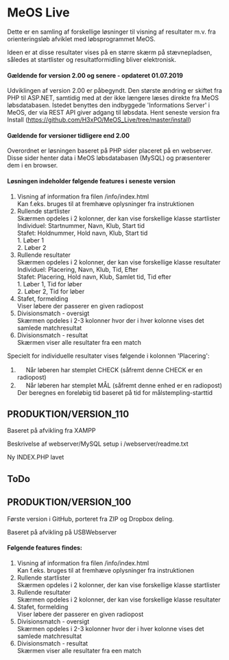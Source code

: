 # MeOS Live

Dette er en samling af forskellige løsninger til visning af resultater m.v.
fra orienteringsløb afviklet med løbsprogrammet MeOS.

Ideen er at disse resultater vises på en større skærm på stævnepladsen, således
at startlister og resultatformidling bliver elektronisk.

#### Gældende for version 2.00 og senere - opdateret 01.07.2019
Udviklingen af version 2.00 er påbegyndt. Den største ændring er skiftet fra PHP til ASP.NET, samtidig med at der ikke længere læses direkte fra MeOS løbsdatabasen. Istedet benyttes den indbyggede 'Informations Server' i MeOS, der via REST API giver adgang til løbsdata.
Hent seneste version fra Install (https://github.com/H3xPO/MeOS_Live/tree/master/install)

#### Gældende for versioner tidligere end 2.00
Overordnet er løsningen baseret på PHP sider placeret på en webserver. Disse sider henter
data i MeOS løbsdatabasen (MySQL) og præsenterer dem i en browser.

#### Løsningen indeholder følgende features i seneste version
1.  Visning af information fra filen /info/index.html
    <br>Kan f.eks. bruges til at fremhæve oplysninger fra instruktionen
2.  Rullende startlister
    <br>Skærmen opdeles i 2 kolonner, der kan vise forskellige klasse startlister
    <br>Individuel: Startnummer, Navn, Klub, Start tid
    <br>Stafet:     Holdnummer, Hold navn, Klub, Start tid
                    <br>1. Løber 1
                    <br>2. Løber 2    
3.  Rullende resultater
    <br>Skærmen opdeles i 2 kolonner, der kan vise forskellige klasse resultater
    <br>Individuel: Placering, Navn, Klub, Tid, Efter
    <br>Stafet:     Placering, Hold navn, Klub, Samlet tid, Tid efter
                    <br>1. Løber 1, Tid for løber
                    <br>2. Løber 2, Tid for løber                
4.  Stafet, formelding
    <br>Viser løbere der passerer en given radiopost
5.  Divisionsmatch - oversigt
    <br>Skærmen opdeles i 2-3 kolonner hvor der i hver kolonne vises det samlede matchresultat
6.  Divisionsmatch - resultat
    <br>Skærmen viser alle resultater fra een match
	
Specielt for individuelle resultater vises følgende i kolonnen 'Placering':
1.  <img src="https://github.com/P0lle/MeOS_Live/blob/master/udvikling/version_110/check.png" width="16">		Når løberen har stemplet CHECK (såfremt denne CHECK er en radiopost)
2.  <img src="https://github.com/P0lle/MeOS_Live/blob/master/udvikling/version_110/finish.png" width="16">		Når løberen har stemplet MÅL (såfremt denne enhed er en radiopost)
		<br>Der beregnes en foreløbig tid baseret på tid for målstempling-starttid
	
## PRODUKTION/VERSION_110
Baseret på afvikling fra XAMPP

Beskrivelse af webserver/MySQL setup i /webserver/readme.txt

Ny INDEX.PHP lavet

## ToDo


## PRODUKTION/VERSION_100
Første version i GitHub, porteret fra ZIP og Dropbox deling.

Baseret på afvikling på USBWebserver

#### Følgende features findes:
1.  Visning af information fra filen /info/index.html
    <br>Kan f.eks. bruges til at fremhæve oplysninger fra instruktionen
2.  Rullende startlister
    <br>Skærmen opdeles i 2 kolonner, der kan vise forskellige klasse startlister
3.  Rullende resultater
    <br>Skærmen opdeles i 2 kolonner, der kan vise forskellige klasse resultater
4.  Stafet, formelding
    <br>Viser løbere der passerer en given radiopost
5.  Divisionsmatch - oversigt
    <br>Skærmen opdeles i 2-3 kolonner hvor der i hver kolonne vises det samlede matchresultat
6.  Divisionsmatch - resultat
    <br>Skærmen viser alle resultater fra een match
